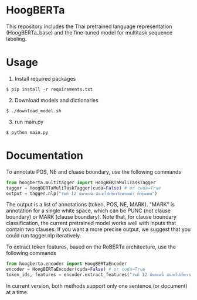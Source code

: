 # HoogBERTa

This repository includes the Thai pretrained language representation (HoogBERTa_base) and the fine-tuned model for multitask sequence labeling.

# Usage

1. Install required packages

```
$ pip install -r requirements.txt
```

2. Download models and dictionaries

```
$ ./download_model.sh
```

3. run main.py

```
$ python main.py
```

# Documentation

To annotate POS, NE and cluase boundary, use the following commands

```python
from hoogberta.multitagger import HoogBERTaMuliTaskTagger
tagger = HoogBERTaMuliTaskTagger(cuda=False) # or cuda=True
output = tagger.nlp("วันที่ 12 มีนาคมนี้ ฉันจะไปเที่ยววัดพระแก้ว ที่กรุงเทพ")
```

The output is a list of annotations (token, POS, NE, MARK). "MARK" is annotation for a single white space, which can be PUNC (not clause boundary) or MARK (clause boundary). Note that, for clause boundary classification, the current pretrained model works well with inputs that contain two clauses. If you want a more precise output, we suggest that you could run tagger.nlp iteratively.

To extract token features, based on the RoBERTa architecture, use the following commands

```python
from hoogberta.encoder import HoogBERTaEncoder
encoder = HoogBERTaEncoder(cuda=False) # or cuda=True
token_ids, features = encoder.extract_features("วันที่ 12 มีนาคมนี้ ฉันจะไปเที่ยววัดพระแก้ว ที่กรุงเทพ")
```

In current version, both methods support only one sentence (or document) at a time.
